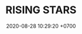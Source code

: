 ---
layout: teamCard3
permalink: /team/:title.html
categories: LA2024JN LIN1 LIN6 LIN8 
maincover: /assets/logos/BDLF.png
puntosLJMAYO24: 17
date: 2020-08-28 10:29:20 +0700
title: RISING STARS
route: /liga-johto
tag: johto042024
color: black
puntosLJ202404: 12
grupo: sur
background: '#F16C38'
cover: /assets/backCard.png
team: RISING STARS
ID: RS
puntos: 
pj: 
#PARTIDO 1
j1: RONDA 1
p1: RISING STARS
pp1: STAR-TEC B
bg1: rock rock
r1: 
rr1: 
pt1: 
pj1: 
#PARTIDO 2
j2: RONDA 2
p2: POA GIRLS
pp2: RISING STARS
bg2: rock rock
r2: 
rr2: 
pt2: 
pj2: 
#PARTIDO 3
j3: RONDA 3
p3: LEGION MEW
pp3: RISING STARS
bg3: rock
r3: 
rr3: 
pt3: 
pj3: 
#PARTIDO 4
j4: RONDA 4
p4: RISING STARS
pp4: LOT
bg4: rock 
r4: 
rr4: 
pt4: 
pj4: 
#PARTIDO 5
j5: RONDA 5
p5: RISING STARS
pp5: 7DS
bg5: rock 
r5: 
rr5: 
pt5: 
pj5: 1
#PARTIDO 6
j6: RONDA 6
p6: RISING STARS
pp6: TSA
bg6: rock 
r6: 
rr6: 
pt6: 
pj6: 
#PARTIDO 7
j7: RONDA 7
p7:  RISING STARS
pp7: DESCANSO
bg7: rock 
r7: 
rr7: 
pt7: 
pj7: 
#PARTIDO 8
j8: RONDA 8
p8: TEAM AQUA
pp8: RISING STARS
bg8: rock 
rr8: 
r8: 
pt8: 
pj8: 
#PARTIDO 9
j9: RONDA 9
p9: RISING STARS
pp9: IL REBORN
bg9: rock
r9: 
rr9: 
pt9: 
pj9: 
#PARTIDO 10
j10: RONDA 10
p10: RISING STARS
pp10: LEGION P&S
bg10: rock 
r10: 
rr10: 
pt10: 
pj10: 
#PARTIDO 11
j11: RONDA 11
p11: RISING STARS
pp11: EK BLACK
bg11: rock 
r11: 
rr11: 
pt11: 
pj11: 
stream: <i class="fa-brands fa-twitch text-white"></i>
dia: 25
hora: '21:10'
# pj: 11
# pt1: 1
# pt2: 3
# pt3: 2
# pt4: 3
# pt5: 0
# pt6: 3
# pt7: 0
# pt8: 1
# pt9: 0
# pt10: 1
# pt11: 3
# p1: ZODIAC
# r1: 2
# bg1: rock bg-warning
# rr1: 1
# pp1: DFS DMD
# p2: DFS DMD
# r2: 3
# rr2: 0
# bg2: rock bg-success
# pp2: MBO
# p3: DFS DMD
# r3: 2
# bg3: rock bg-info
# rr3: 1
# pp3: LAST BREATH
# p4:  DFS RUBY
# r4: 0
# bg4: rock bg-success
# rr4: 3
# pp4: DFS DMD
# p5:  no smite
# r5: 3
# bg5: rock bg-danger
# rr5: 0
# pp5: dfs dmd
# p6: jas
# r6: 0
# rr6: 3
# bg6: rock bg-success
# pp6: dfs dmd
# p7:  DFS DMD
# r7: 0
# rr7: 2
# bg7: rock bg-danger
# pp7: SOJ
# p8:  DFS DMD
# r8: 1
# bg8: rock bg-warning
# rr8: 2
# pp8: T. SATISFACTION
# p9:  DFS DMD
# r9: 0
# bg9: rock bg-danger
# rr9: 3
# pp9: S. VANGUARD
# p10:  HGO
# r10: 2
# rr10: 1
# bg10: rock bg-warning
# pp10: DFS DM
# p11: hg regios
# r11: 0
# rr11: 3
# bg11: rock bg-success
# pp11: dfs dmd
##torneos
rango: ACERO
bg: bg-johto 
torneo1: Lj my24
tps1: IN PROGRESS
tb1: card-johto
timg1: /assets/logos/LIGA-JOHTO.png
---